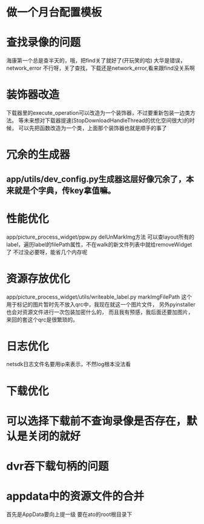 # 做一个月台配置模板

# 查找录像的问题

海康第一个总是查半天的，哦，把find关了就好了(开玩笑的哈)
大华是错误，network_error
不行呀，关了查找，下载还是network_error,看来跟find没关系啊

# 装饰器改造

下载器里的execute_operation可以改造为一个装饰器，不过要重新包装一边类方法。
等未来想对下载器提速(StopDownloadHandleThread的优化空间很大)的时候，
可以先把函数改造为一个类，上面那个装饰器也就是顺手的事了

# 冗余的生成器

## app/utils/dev_config.py生成器这层好像冗余了，本来就是个字典，传key拿值嘛。

# 性能优化

app/picture_process_widget/ppw.py delUnMarkImg方法
可以查layout所有的label，遍历label的filePath属性，不在walk的新文件列表中就给removeWidget了
不过没必要呀，能省几个内存呢

# 资源存放优化

app/picture_process_widget/utils/writeable_label.py markImgFilePath
这个用于标记的图片暂时先不放入qrc中，我现在就这一个图片文件，
另外pyinstaller也会对资源文件进行一次包装加密什么的，
而且我有预感，我后面还要加图片，来回的套这个qrc是很繁琐的。

# 日志优化

netsdk日志文件名要用ip来表示，不然log根本没法看

# 下载优化

# 可以选择下载前不查询录像是否存在，默认是关闭的就好
# dvr吞下载句柄的问题

# appdata中的资源文件的合并

首先是AppData要向上提一级
要在ato的root根目录下
